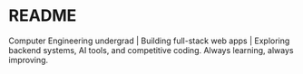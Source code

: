 # README
Computer Engineering undergrad | Building full-stack web apps | Exploring backend systems, AI tools, and competitive coding. Always learning, always improving.
